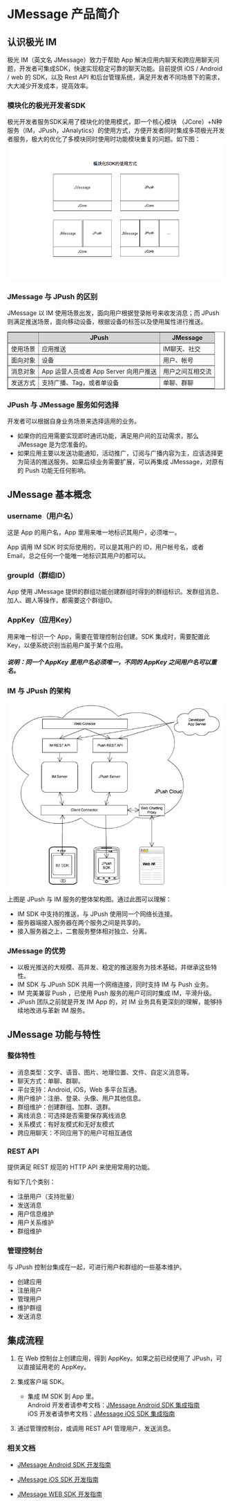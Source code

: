 # JMessage 产品简介

## 认识极光 IM


极光 IM（英文名 JMessage）致力于帮助 App 解决应用内聊天和跨应用聊天问题，开发者可集成SDK，快速实现稳定可靠的聊天功能。目前提供 iOS / Android / web 的 SDK，以及 Rest API 和后台管理系统，满足开发者不同场景下的需求，大大减少开发成本，提高效率。


### 模块化的极光开发者SDK

极光开发者服务SDK采用了模块化的使用模式，即一个核心模块 （JCore）+N种服务（IM，JPush，JAnalytics）的使用方式，方便开发者同时集成多项极光开发者服务，极大的优化了多模块同时使用时功能模块重复的问题。如下图：
![jiguang](../image/sdk_model.png)


### JMessage 与 JPush 的区别

JMessage 以 IM 使用场景出发，面向用户根据登录帐号来收发消息；而 JPush 则满足推送场景，面向移动设备，根据设备的标签以及使用属性进行推送。

<div class="table-d" align="center" >
  <table border="1" width="100%">
   <thead>
    <tr  bgcolor="#D3D3D3" >
      <th > </th>
      <th >JPush</th>
      <th >JMessage</th>
    </tr>
   </thead>
   <tbody>
    <tr>
      <td>使用场景</td>
      <td>应用推送</td>
      <td>IM聊天、社交 </td>
    </tr>
    <tr >
      <td>面向对象</td>
      <td>设备</td>
      <td>用户、帐号</td>
    </tr>
    <tr >
      <td>消息对象</td>
      <td>App 运营人员或者 App Server 向用户推送</td>
      <td>用户之间互相交流</td>
    </tr>
    <tr >
      <td>发送方式</td>
      <td>支持广播、Tag，或者单设备 </td>
      <td>单聊、群聊 </td>
    </tr>
  </table>
</div>

 

### JPush 与 JMessage 服务如何选择

开发者可以根据自身业务场景来选择适用的业务。

* 如果你的应用需要实现即时通讯功能，满足用户间的互动需求，那么 JMessage 是为您准备的。
* 如果应用主要以发送功能通知，活动推广，订阅与广播内容为主，应该选择更为简洁的推送服务。如果后续业务需要扩展，可以再集成 JMessage，对原有的 Push 功能无任何影响。


## JMessage 基本概念

### username（用户名）

这是 App 的用户名，App 里用来唯一地标识其用户，必须唯一。

App 调用 IM SDK 时实际使用的，可以是其用户的 ID，用户帐号名，或者 Email，总之任何一个能唯一地标识其用户的都可以。

### groupId（群组ID）

App 使用 JMessage 提供的群组功能创建群组时得到的群组标识。发群组消息、加人、踢人等操作，都需要这个群组ID。

### AppKey（应用Key）

用来唯一标识一个 App，需要在管理控制台创建。SDK 集成时，需要配置此 Key，以便系统识别当前用户属于某个应用。

##### 说明：同一个 AppKey 里用户名必须唯一，不同的 AppKey 之间用户名可以重名。



### IM 与 JPush 的架构

![jpush_im_architecture](../image/jmessage_architecture.png)

上图是 JPush 与 IM 服务的整体架构图。通过此图可以理解：

+ IM SDK 中支持的推送，与 JPush 使用同一个网络长连接。
+ 服务器端接入服务器在两个服务之间是共享的。
+ 接入服务器之上，二套服务整体相对独立、分离。

### JMessage 的优势

+ 以极光推送的大规模、高并发、稳定的推送服务为技术基础，并继承这些特性。
+ IM SDK 与 JPush SDK 共用一个网络连接，同时支持 IM 与 Push 业务。
+ IM 完美兼容 Push ，已使用 Push 服务的用户可同时集成 IM，平滑升级。
+ JPush 团队之前就是开发 IM App 的，对 IM 业务具有更深刻的理解，能够持续地改进与革新 IM 服务。


## JMessage 功能与特性

### 整体特性

+ 消息类型：文字、语音、图片、地理位置、文件、自定义消息等。
+ 聊天方式：单聊、群聊。
+ 平台支持：Android, iOS，Web 多平台互通。
+ 用户维护：注册、登录、头像、用户其他信息。
+ 群组维护：创建群组、加群、退群。
+ 离线消息：可选择是否需要保存离线消息
+ 关系模式：有好友模式和无好友模式
+ 跨应用聊天：不同应用下的用户可相互通信



### REST API

提供满足 REST 规范的 HTTP API 来使用常用的功能。

有如下几个类别：

+ 注册用户（支持批量）
+ 发送消息
+ 用户信息维护
+ 用户关系维护
+ 群组维护

### 管理控制台

与 JPush 控制台集成在一起，可进行用户和群组的一些基本维护。

+ 创建应用
+ 注册用户
+ 管理用户
+ 维护群组
+ 发送消息


## 集成流程

1. 在 Web 控制台上创建应用，得到 AppKey。如果之前已经使用了 JPush，可以直接延用老的 AppKey。
2. 集成客户端 SDK。
	+ 集成 IM SDK 到 App 里。      
	  Android 开发者请参考文档：[JMessage Android SDK 集成指南](https://docs.jiguang.cn/jmessage/client/jmessage_android_guide/)  
	  iOS 开发者请参考文档：[JMessage iOS SDK 集成指南](https://docs.jiguang.cn/jmessage/client/jmessage_ios_guide/)
      
3. 通过管理控制台，或调用 REST API 管理用户，发送消息。



### 相关文档

+ [JMessage Android SDK 开发指南](../client/im_sdk_android/)
+ [JMessage iOS SDK 开发指南](../client/im_sdk_ios/)
+ [JMessage WEB SDK 开发指南](https://docs.jiguang.cn/jmessage/client/im_sdk_js/)



  [1]: ./images/1474528956596.jpg "1474528956596.jpg"
